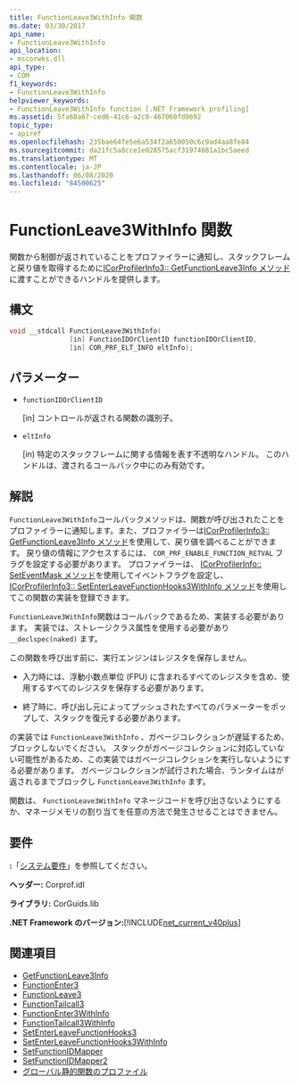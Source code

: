 ```yaml
---
title: FunctionLeave3WithInfo 関数
ms.date: 03/30/2017
api_name:
- FunctionLeave3WithInfo
api_location:
- mscorwks.dll
api_type:
- COM
f1_keywords:
- FunctionLeave3WithInfo
helpviewer_keywords:
- FunctionLeave3WithInfo function [.NET Framework profiling]
ms.assetid: 5fa68a67-ced6-41c6-a2c0-467060fd0692
topic_type:
- apiref
ms.openlocfilehash: 235bae64fe5e6a534f2a650050c6c9ad4aa8fe84
ms.sourcegitcommit: da21fc5a8cce1e028575acf31974681a1bc5aeed
ms.translationtype: MT
ms.contentlocale: ja-JP
ms.lasthandoff: 06/08/2020
ms.locfileid: "84500625"
---
```

# <a name="functionleave3withinfo-function"></a>FunctionLeave3WithInfo 関数
関数から制御が返されていることをプロファイラーに通知し、スタックフレームと戻り値を取得するために[ICorProfilerInfo3:: GetFunctionLeave3Info メソッド](icorprofilerinfo3-getfunctionleave3info-method.md)に渡すことができるハンドルを提供します。  
  
## <a name="syntax"></a>構文  
  
```cpp  
void __stdcall FunctionLeave3WithInfo(  
               [in] FunctionIDOrClientID functionIDOrClientID,  
               [in] COR_PRF_ELT_INFO eltInfo);  
```  
  
## <a name="parameters"></a>パラメーター

- `functionIDOrClientID`

  \[in] コントロールが返される関数の識別子。

- `eltInfo`

  \[in) 特定のスタックフレームに関する情報を表す不透明なハンドル。 このハンドルは、渡されるコールバック中にのみ有効です。

## <a name="remarks"></a>解説  
 `FunctionLeave3WithInfo`コールバックメソッドは、関数が呼び出されたことをプロファイラーに通知します。また、プロファイラーは[ICorProfilerInfo3:: GetFunctionLeave3Info メソッド](icorprofilerinfo3-getfunctionleave3info-method.md)を使用して、戻り値を調べることができます。 戻り値の情報にアクセスするには、 `COR_PRF_ENABLE_FUNCTION_RETVAL` フラグを設定する必要があります。 プロファイラーは、 [ICorProfilerInfo:: SetEventMask メソッド](icorprofilerinfo-seteventmask-method.md)を使用してイベントフラグを設定し、 [ICorProfilerInfo3:: SetEnterLeaveFunctionHooks3WithInfo メソッド](icorprofilerinfo3-setenterleavefunctionhooks3withinfo-method.md)を使用してこの関数の実装を登録できます。  
  
 `FunctionLeave3WithInfo`関数はコールバックであるため、実装する必要があります。 実装では、ストレージクラス属性を使用する必要があり `__declspec(naked)` ます。  
  
 この関数を呼び出す前に、実行エンジンはレジスタを保存しません。  
  
- 入力時には、浮動小数点単位 (FPU) に含まれるすべてのレジスタを含め、使用するすべてのレジスタを保存する必要があります。  
  
- 終了時に、呼び出し元によってプッシュされたすべてのパラメーターをポップして、スタックを復元する必要があります。  
  
 の実装では `FunctionLeave3WithInfo` 、ガベージコレクションが遅延するため、ブロックしないでください。 スタックがガベージコレクションに対応していない可能性があるため、この実装ではガベージコレクションを実行しないようにする必要があります。 ガベージコレクションが試行された場合、ランタイムはが返されるまでブロックし `FunctionLeave3WithInfo` ます。  
  
 関数は、 `FunctionLeave3WithInfo` マネージコードを呼び出さないようにするか、マネージメモリの割り当てを任意の方法で発生させることはできません。  
  
## <a name="requirements"></a>要件  
 **:**「[システム要件](../../get-started/system-requirements.md)」を参照してください。  
  
 **ヘッダー:** Corprof.idl  
  
 **ライブラリ:** CorGuids.lib  
  
 **.NET Framework のバージョン:**[!INCLUDE[net_current_v40plus](../../../../includes/net-current-v40plus-md.md)]  
  
## <a name="see-also"></a>関連項目

- [GetFunctionLeave3Info](icorprofilerinfo3-getfunctionleave3info-method.md)
- [FunctionEnter3](functionenter3-function.md)
- [FunctionLeave3](functionleave3-function.md)
- [FunctionTailcall3](functiontailcall3-function.md)
- [FunctionEnter3WithInfo](functionenter3withinfo-function.md)
- [FunctionTailcall3WithInfo](functiontailcall3withinfo-function.md)
- [SetEnterLeaveFunctionHooks3](icorprofilerinfo3-setenterleavefunctionhooks3-method.md)
- [SetEnterLeaveFunctionHooks3WithInfo](icorprofilerinfo3-setenterleavefunctionhooks3withinfo-method.md)
- [SetFunctionIDMapper](icorprofilerinfo-setfunctionidmapper-method.md)
- [SetFunctionIDMapper2](icorprofilerinfo3-setfunctionidmapper2-method.md)
- [グローバル静的関数のプロファイル](profiling-global-static-functions.md)
